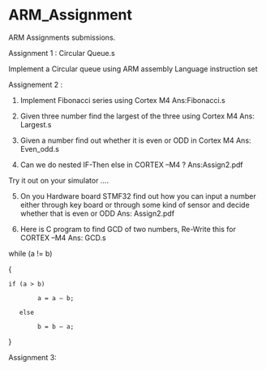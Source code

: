 # ARM_Assignment

ARM Assignments submissions.

Assignment 1 : Circular Queue.s

Implement a Circular queue using ARM assembly Language instruction set

Assignement 2 : 

1. Implement Fibonacci  series using Cortex M4 Ans:Fibonacci.s

2. Given three number find the largest of the three using Cortex M4 Ans: Largest.s

3.  Given a number find out whether it is even or ODD in Cortex M4  Ans: Even_odd.s

4. Can we do nested IF-Then else in CORTEX –M4 ? Ans:Assign2.pdf

Try it out on your simulator ….

5.  On you Hardware board STMF32  find out how you can input a number either through key board or through some kind of sensor and decide whether that is even or ODD  Ans: Assign2.pdf

6. Here is C program to find GCD of two numbers, Re-Write this for CORTEX –M4 Ans: GCD.s

while (a != b)

 {

    if (a > b)

            a = a – b;

       else

            b = b – a;

}

Assignment 3:



